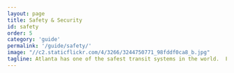 ```yaml
---
layout: page
title: Safety & Security
id: safety
order: 5
category: 'guide'
permalink: '/guide/safety/'
image: "//c2.staticflickr.com/4/3266/3244750771_98fddf0ca8_b.jpg"
tagline: Atlanta has one of the safest transit systems in the world.  Find out more about how to keep yourself and your belongings safe while in transit.
---
```

